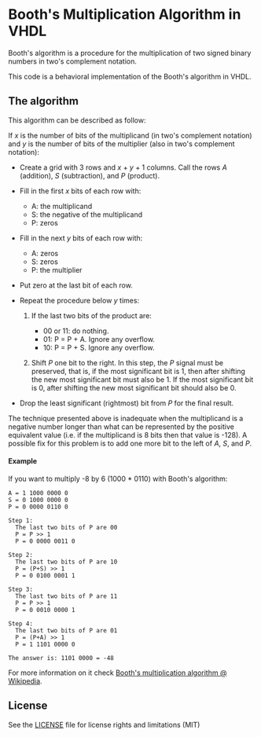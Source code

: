 # Booth's Multiplication Algorithm in VHDL

Booth's algorithm is a procedure for the multiplication of two signed binary numbers in two's complement notation.

This code is a behavioral implementation of the Booth's algorithm in VHDL.


## The algorithm

This algorithm can be described as follow:

If *x* is the number of bits of the multiplicand (in two's complement notation) and  *y* is the number of bits of the multiplier (also in two's complement notation):

+ Create a grid with 3 rows and *x* + *y* + 1 columns. Call the rows *A* (addition), *S* (subtraction), and *P* (product).

+ Fill in the first *x* bits of each row with:
  - A: the multiplicand
  - S: the negative of the multiplicand
  - P: zeros

+ Fill in the next *y* bits of each row with:
  - A: zeros
  - S: zeros
  - P: the multiplier

+ Put zero at the last bit of each row.

+ Repeat the procedure below *y* times:

  1. If the last two bits of the product are:
      - 00 or 11: do nothing.
      - 01: P = P + A. Ignore any overflow.
      - 10: P = P + S. Ignore any overflow.

  2. Shift *P* one bit to the right. In this step, the *P* signal must be preserved, that is, if the most significant bit is 1, then after shifting the new most significant bit must also be 1. If the most significant bit is 0, after shifting the new most significant bit should also be 0.

+ Drop the least significant (rightmost) bit from *P* for the final result.

The technique presented above is inadequate when the multiplicand is a negative number longer than what can be represented by the positive equivalent value (i.e. if the multiplicand is 8 bits then that value is -128).
A possible fix for this problem is to add one more bit to the left of *A*, *S*, and *P*.

#### Example

If you want to multiply -8 by 6 (1000 * 0110) with Booth's algorithm:

```
A = 1 1000 0000 0
S = 0 1000 0000 0
P = 0 0000 0110 0

Step 1:
  The last two bits of P are 00
  P = P >> 1
  P = 0 0000 0011 0

Step 2:
  The last two bits of P are 10
  P = (P+S) >> 1
  P = 0 0100 0001 1

Step 3:
  The last two bits of P are 11
  P = P >> 1
  P = 0 0010 0000 1

Step 4:
  The last two bits of P are 01
  P = (P+A) >> 1
  P = 1 1101 0000 0

The answer is: 1101 0000 = -48
```

For more information on it check [Booth's multiplication algorithm @ Wikipedia](https://en.wikipedia.org/wiki/Booth%27s_multiplication_algorithm).


## License

See the [LICENSE](https://github.com/gustavohb/booth-multiplier/blob/master/LICENSE) file for license rights and limitations (MIT)
